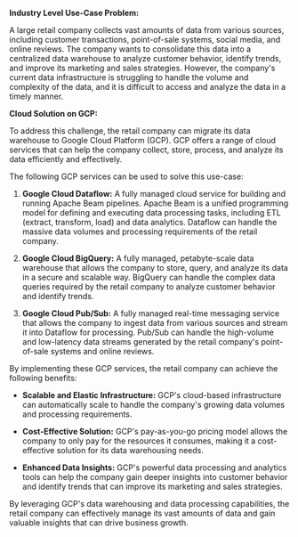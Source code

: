 **Industry Level Use-Case Problem:**

A large retail company collects vast amounts of data from various sources, including customer transactions, point-of-sale systems, social media, and online reviews. The company wants to consolidate this data into a centralized data warehouse to analyze customer behavior, identify trends, and improve its marketing and sales strategies. However, the company's current data infrastructure is struggling to handle the volume and complexity of the data, and it is difficult to access and analyze the data in a timely manner.

**Cloud Solution on GCP:**

To address this challenge, the retail company can migrate its data warehouse to Google Cloud Platform (GCP). GCP offers a range of cloud services that can help the company collect, store, process, and analyze its data efficiently and effectively.

The following GCP services can be used to solve this use-case:

1. **Google Cloud Dataflow:** A fully managed cloud service for building and running Apache Beam pipelines. Apache Beam is a unified programming model for defining and executing data processing tasks, including ETL (extract, transform, load) and data analytics. Dataflow can handle the massive data volumes and processing requirements of the retail company.

2. **Google Cloud BigQuery:** A fully managed, petabyte-scale data warehouse that allows the company to store, query, and analyze its data in a secure and scalable way. BigQuery can handle the complex data queries required by the retail company to analyze customer behavior and identify trends.

3. **Google Cloud Pub/Sub:** A fully managed real-time messaging service that allows the company to ingest data from various sources and stream it into Dataflow for processing. Pub/Sub can handle the high-volume and low-latency data streams generated by the retail company's point-of-sale systems and online reviews.

By implementing these GCP services, the retail company can achieve the following benefits:

* **Scalable and Elastic Infrastructure:** GCP's cloud-based infrastructure can automatically scale to handle the company's growing data volumes and processing requirements.

* **Cost-Effective Solution:** GCP's pay-as-you-go pricing model allows the company to only pay for the resources it consumes, making it a cost-effective solution for its data warehousing needs.

* **Enhanced Data Insights:** GCP's powerful data processing and analytics tools can help the company gain deeper insights into customer behavior and identify trends that can improve its marketing and sales strategies.

By leveraging GCP's data warehousing and data processing capabilities, the retail company can effectively manage its vast amounts of data and gain valuable insights that can drive business growth.